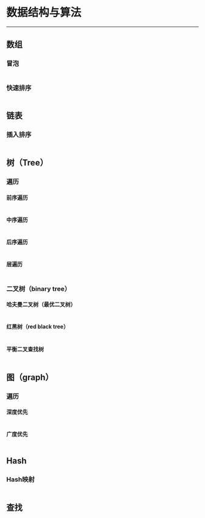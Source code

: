 # 数据结构与算法

------

## 数组

### 冒泡

```

```

### 快速排序

```

```



## 链表

### 插入排序

```

```



## 树（Tree）

### 遍历

#### 前序遍历

```

```

#### 中序遍历

```

```

#### 后序遍历

```

```

#### 层遍历

```

```



### 二叉树（binary tree）

#### 哈夫曼二叉树（**最优二叉树**）

```

```

#### 红黑树（red black tree）

```

```

#### 平衡二叉查找树

```

```



## 图（graph）

### 遍历

#### 深度优先

```

```

#### 广度优先

```

```



## Hash

### Hash映射

```

```



## 查找



